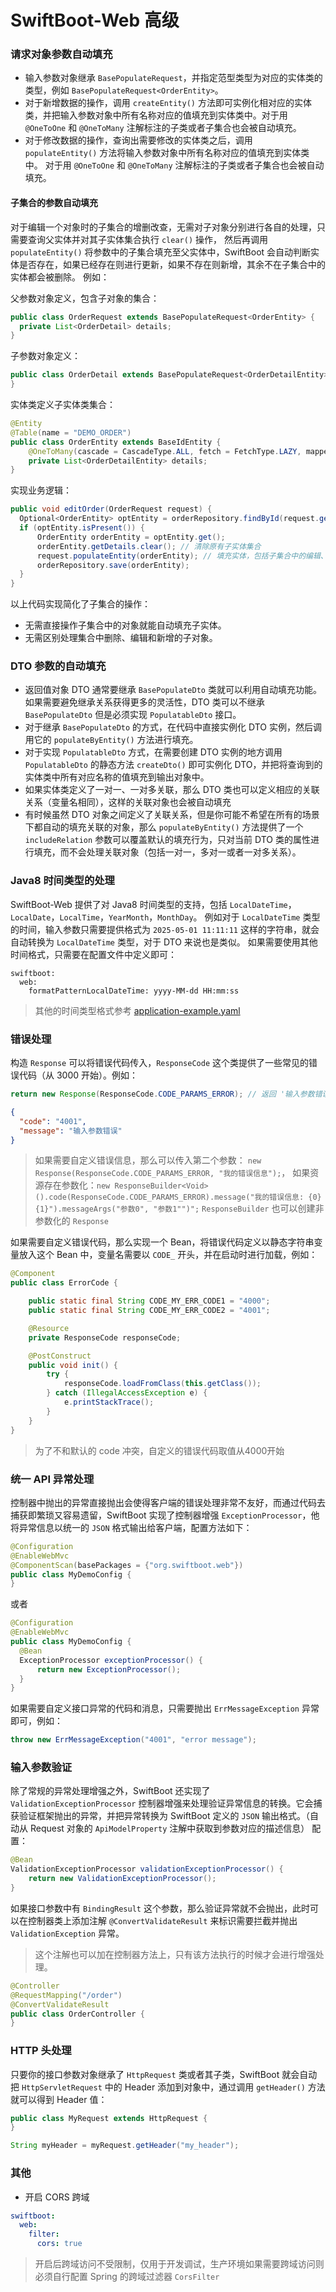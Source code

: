 # SwiftBoot-Web 高级


### 请求对象参数自动填充

* 输入参数对象继承 `BasePopulateRequest`，并指定范型类型为对应的实体类的类型，例如 `BasePopulateRequest<OrderEntity>`。
* 对于新增数据的操作，调用 `createEntity()` 方法即可实例化相对应的实体类，并把输入参数对象中所有名称对应的值填充到实体类中。对于用 `@OneToOne` 和 `@OneToMany` 注解标注的子类或者子集合也会被自动填充。
* 对于修改数据的操作，查询出需要修改的实体类之后，调用 `populateEntity()` 方法将输入参数对象中所有名称对应的值填充到实体类中。 对于用 `@OneToOne` 和 `@OneToMany` 注解标注的子类或者子集合也会被自动填充。


#### 子集合的参数自动填充

对于编辑一个对象时的子集合的增删改查，无需对子对象分别进行各自的处理，只需要查询父实体并对其子实体集合执行 `clear()` 操作， 然后再调用 `populateEntity()` 将参数中的子集合填充至父实体中，SwiftBoot 会自动判断实体是否存在，如果已经存在则进行更新，如果不存在则新增，其余不在子集合中的实体都会被删除。
例如：


父参数对象定义，包含子对象的集合：
  ```java
  public class OrderRequest extends BasePopulateRequest<OrderEntity> {
    private List<OrderDetail> details;
  }
  ```

子参数对象定义：
  ```java
  public class OrderDetail extends BasePopulateRequest<OrderDetailEntity> {
  }
  ```

实体类定义子实体类集合：
  ```java
  @Entity
  @Table(name = "DEMO_ORDER")
  public class OrderEntity extends BaseIdEntity {
      @OneToMany(cascade = CascadeType.ALL, fetch = FetchType.LAZY, mappedBy = "order", orphanRemoval = true)
      private List<OrderDetailEntity> details;
  }
  ```

实现业务逻辑：
  ```java
  public void editOrder(OrderRequest request) {
    Optional<OrderEntity> optEntity = orderRepository.findById(request.getId());
    if (optEntity.isPresent()) {
        OrderEntity orderEntity = optEntity.get();
        orderEntity.getDetails.clear(); // 清除原有子实体集合
        request.populateEntity(orderEntity); // 填充实体，包括子集合中的编辑、新增的对象
        orderRepository.save(orderEntity);
    }
  }
  ```

以上代码实现简化了子集合的操作：
* 无需直接操作子集合中的对象就能自动填充子实体。
* 无需区别处理集合中删除、编辑和新增的子对象。


### DTO 参数的自动填充
* 返回值对象 DTO 通常要继承 `BasePopulateDto` 类就可以利用自动填充功能。如果需要避免继承关系获得更多的灵活性，DTO 类可以不继承 `BasePopulateDto` 但是必须实现 `PopulatableDto` 接口。
* 对于继承 `BasePopulateDto` 的方式，在代码中直接实例化 DTO 实例，然后调用它的 `populateByEntity()` 方法进行填充。
* 对于实现 `PopulatableDto` 方式，在需要创建 DTO 实例的地方调用 `PopulatableDto` 的静态方法 `createDto()` 即可实例化 DTO，并把将查询到的实体类中所有对应名称的值填充到输出对象中。
* 如果实体类定义了一对一、一对多关联，那么 DTO 类也可以定义相应的关联关系（变量名相同），这样的关联对象也会被自动填充
* 有时候虽然 DTO 对象之间定义了关联关系，但是你可能不希望在所有的场景下都自动的填充关联的对象，那么 `populateByEntity()` 方法提供了一个 `includeRelation` 参数可以覆盖默认的填充行为，只对当前 DTO 类的属性进行填充，而不会处理关联对象（包括一对一，多对一或者一对多关系）。


### Java8 时间类型的处理

SwiftBoot-Web 提供了对 Java8 时间类型的支持，包括 `LocalDateTime`，`LocalDate`，`LocalTime`，`YearMonth`，`MonthDay`。
例如对于 `LocalDateTime` 类型的时间，输入参数只需要提供格式为 `2025-05-01 11:11:11` 这样的字符串，就会自动转换为 `LocalDateTime` 类型，对于 DTO 来说也是类似。
如果需要使用其他时间格式，只需要在配置文件中定义即可：
```
swiftboot:
  web:
    formatPatternLocalDateTime: yyyy-MM-dd HH:mm:ss
```
> 其他的时间类型格式参考 [application-example.yaml](../src/main/resources/application-example.yaml)


### 错误处理

构造 `Response` 可以将错误代码传入，`ResponseCode` 这个类提供了一些常见的错误代码（从 3000 开始）。例如：

```java
return new Response(ResponseCode.CODE_PARAMS_ERROR); // 返回 '输入参数错误' 给客户端
```

```json
{
  "code": "4001",
  "message": "输入参数错误"
}
```

> 如果需要自定义错误信息，那么可以传入第二个参数： `new Response(ResponseCode.CODE_PARAMS_ERROR, "我的错误信息");`，
> 如果资源存在参数化：`new ResponseBuilder<Void>().code(ResponseCode.CODE_PARAMS_ERROR).message("我的错误信息: {0} {1}").messageArgs("参数0", "参数1"")";`
> `ResponseBuilder` 也可以创建非参数化的 `Response`

如果需要自定义错误代码，那么实现一个 Bean，将错误代码定义以静态字符串变量放入这个 Bean 中，变量名需要以 `CODE_` 开头，并在启动时进行加载，例如：

```java
@Component
public class ErrorCode {

    public static final String CODE_MY_ERR_CODE1 = "4000";
    public static final String CODE_MY_ERR_CODE2 = "4001";

    @Resource
    private ResponseCode responseCode;

    @PostConstruct
    public void init() {
        try {
            responseCode.loadFromClass(this.getClass());
        } catch (IllegalAccessException e) {
            e.printStackTrace();
        }
    }
}
```

> 为了不和默认的 code 冲突，自定义的错误代码取值从4000开始


### 统一 API 异常处理

  控制器中抛出的异常直接抛出会使得客户端的错误处理非常不友好，而通过代码去捕获即繁琐又容易遗留，SwiftBoot 实现了控制器增强 `ExceptionProcessor`，他将异常信息以统一的 `JSON` 格式输出给客户端，配置方法如下：


  ```java
  @Configuration
  @EnableWebMvc
  @ComponentScan(basePackages = {"org.swiftboot.web"})
  public class MyDemoConfig {
  }
  ```

或者
  ```java
  @Configuration
  @EnableWebMvc
  public class MyDemoConfig {
    @Bean
    ExceptionProcessor exceptionProcessor() {
        return new ExceptionProcessor();
    }
  }
  ```

如果需要自定义接口异常的代码和消息，只需要抛出 `ErrMessageException` 异常即可，例如：

  ```java
  throw new ErrMessageException("4001", "error message");
  ```

### 输入参数验证


除了常规的异常处理增强之外，SwiftBoot 还实现了 `ValidationExceptionProcessor` 控制器增强来处理验证异常信息的转换。它会捕获验证框架抛出的异常，并把异常转换为 SwiftBoot 定义的 `JSON` 输出格式。（自动从 Request 对象的 `ApiModelProperty` 注解中获取到参数对应的描述信息）
配置：
  ```java
  @Bean
  ValidationExceptionProcessor validationExceptionProcessor() {
      return new ValidationExceptionProcessor();
  }
  ```

如果接口参数中有 `BindingResult` 这个参数，那么验证异常就不会抛出，此时可以在控制器类上添加注解 `@ConvertValidateResult` 来标识需要拦截并抛出 `ValidationException` 异常。
> 这个注解也可以加在控制器方法上，只有该方法执行的时候才会进行增强处理。

  ```java
  @Controller
  @RequestMapping("/order")
  @ConvertValidateResult
  public class OrderController {
  }
  ```

### HTTP 头处理

只要你的接口参数对象继承了 `HttpRequest` 类或者其子类，SwiftBoot 就会自动把 `HttpServletRequest` 中的 Header 添加到对象中，通过调用 `getHeader()` 方法就可以得到 Header 值：

```java
public class MyRequest extends HttpRequest {
}

String myHeader = myRequest.getHeader("my_header");
```


### 其他
* 开启 CORS 跨域
```yaml
swiftboot:
  web:
    filter:
      cors: true
```

> 开启后跨域访问不受限制，仅用于开发调试，生产环境如果需要跨域访问则必须自行配置 Spring 的跨域过滤器 `CorsFilter`
